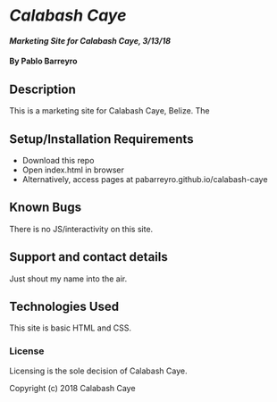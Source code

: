 # _Calabash Caye_

#### _Marketing Site for Calabash Caye, 3/13/18_

#### By Pablo Barreyro

## Description

This is a marketing site for Calabash Caye, Belize. The

## Setup/Installation Requirements

* Download this repo
* Open index.html in browser
* Alternatively, access pages at pabarreyro.github.io/calabash-caye

## Known Bugs

There is no JS/interactivity on this site.

## Support and contact details

Just shout my name into the air.

## Technologies Used

This site is basic HTML and CSS.

### License

Licensing is the sole decision of Calabash Caye.

Copyright (c) 2018 Calabash Caye

